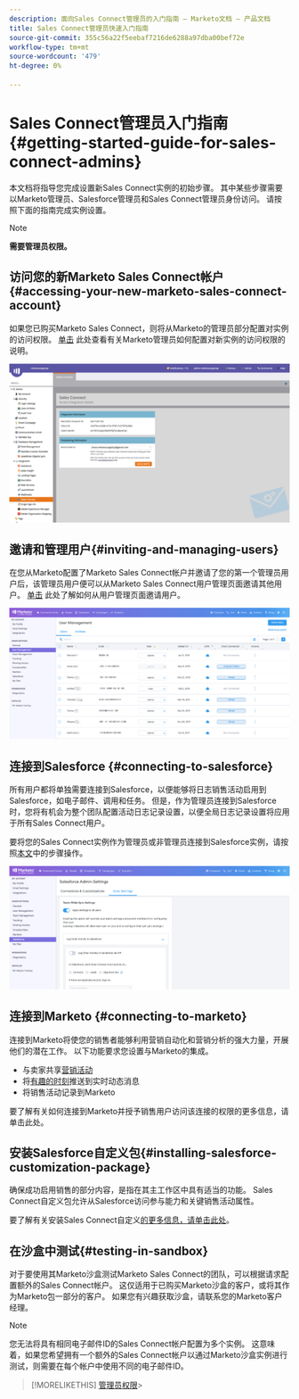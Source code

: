 ```yaml
---
description: 面向Sales Connect管理员的入门指南 — Marketo文档 — 产品文档
title: Sales Connect管理员快速入门指南
source-git-commit: 355c56a22f5eebaf7216de6288a97dba00bef72e
workflow-type: tm+mt
source-wordcount: '479'
ht-degree: 0%

---
```


# Sales Connect管理员入门指南{#getting-started-guide-for-sales-connect-admins}

本文档将指导您完成设置新Sales Connect实例的初始步骤。 其中某些步骤需要以Marketo管理员、Salesforce管理员和Sales Connect管理员身份访问。 请按照下面的指南完成实例设置。

>[!NOTE]
>
>**需要管理员权限。**

## 访问您的新Marketo Sales Connect帐户{#accessing-your-new-marketo-sales-connect-account}

如果您已购买Marketo Sales Connect，则将从Marketo的管理员部分配置对实例的访问权限。 [单击](/help/marketo/product-docs/marketo-sales-connect/getting-started/accessing-your-new-sales-connect-instance.md) 此处查看有关Marketo管理员如何配置对新实例的访问权限的说明。

![](assets/getting-started-guide-for-sales-connect-admins-1.png)

## 邀请和管理用户{#inviting-and-managing-users}

在您从Marketo配置了Marketo Sales Connect帐户并邀请了您的第一个管理员用户后，该管理员用户便可以从Marketo Sales Connect用户管理页面邀请其他用户。 [单击](/help/marketo/product-docs/marketo-sales-connect/admin/invite-users.md) 此处了解如何从用户管理页面邀请用户。

![](assets/getting-started-guide-for-sales-connect-admins-2.png)

## 连接到Salesforce {#connecting-to-salesforce}

所有用户都将单独需要连接到Salesforce，以便能够将日志销售活动启用到Salesforce，如电子邮件、调用和任务。 但是，作为管理员连接到Salesforce时，您将有机会为整个团队配置活动日志记录设置，以便全局日志记录设置将应用于所有Sales Connect用户。

要将您的Sales Connect实例作为管理员或非管理员连接到Salesforce实例，请按照[本文](/help/marketo/product-docs/marketo-sales-connect/crm/salesforce-integration/connect-your-sales-connect-account-to-salesforce.md)中的步骤操作。

![](assets/getting-started-guide-for-sales-connect-admins-3.png)

## 连接到Marketo {#connecting-to-marketo}

连接到Marketo将使您的销售者能够利用营销自动化和营销分析的强大力量，开展他们的潜在工作。 以下功能要求您设置与Marketo的集成。

* 与卖家共享[营销活动](/help/marketo/product-docs/marketo-sales-connect/marketo/make-a-campaign-visible-to-sales-connect-users.md)
* 将[有趣的时刻](/help/marketo/product-docs/marketo-sales-connect/marketo/interesting-moments-in-msc.md)推送到实时动态消息
* 将销售活动记录到Marketo

要了解有关如何连接到Marketo并授予销售用户访问该连接的权限的更多信息，请单击此处。

## 安装Salesforce自定义包{#installing-salesforce-customization-package}

确保成功启用销售的部分内容，是指在其主工作区中具有适当的功能。 Sales Connect自定义包允许从Salesforce访问参与能力和关键销售活动属性。

要了解有关安装Sales Connect自定义[的更多信息，请单击此处](/help/marketo/product-docs/marketo-sales-connect/crm/salesforce-customization/sales-connect-customizations-for-crm.md)。

## 在沙盒中测试{#testing-in-sandbox}

对于要使用其Marketo沙盒测试Marketo Sales Connect的团队，可以根据请求配置额外的Sales Connect帐户。 这仅适用于已购买Marketo沙盒的客户，或将其作为Marketo包一部分的客户。 如果您有兴趣获取沙盒，请联系您的Marketo客户经理。

>[!NOTE]
>
>您无法将具有相同电子邮件ID的Sales Connect帐户配置为多个实例。 这意味着，如果您希望拥有一个额外的Sales Connect帐户以通过Marketo沙盒实例进行测试，则需要在每个帐户中使用不同的电子邮件ID。

>[!MORELIKETHIS]
[管理员权限](/help/marketo/product-docs/marketo-sales-connect/admin/user-access-details.md)>
>
